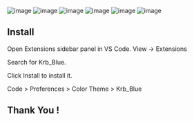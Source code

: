 ![image](https://user-images.githubusercontent.com/99195543/174652423-4787ee14-53cb-4a9a-ad89-0cc26b331243.png)
![image](https://user-images.githubusercontent.com/99195543/174652599-5f13d2fd-2579-4152-8336-e968dbd1ea14.png)
![image](https://user-images.githubusercontent.com/99195543/174652644-c76b35f2-8773-4520-86c0-6552762d7151.png)
![image](https://user-images.githubusercontent.com/99195543/174652774-8e353f7d-30d7-4348-8914-eadbc39be303.png)
![image](https://user-images.githubusercontent.com/99195543/174652808-2415e513-6535-4216-ac2d-f7e5b35fd147.png)
![image](https://user-images.githubusercontent.com/99195543/174653156-2736e9d8-018f-42d0-aa4e-37cd013efd7b.png)



## Install

Open Extensions sidebar panel in VS Code. View → Extensions

Search for Krb_Blue.

Click Install to install it.

Code > Preferences > Color Theme > Krb_Blue

## Thank You !
